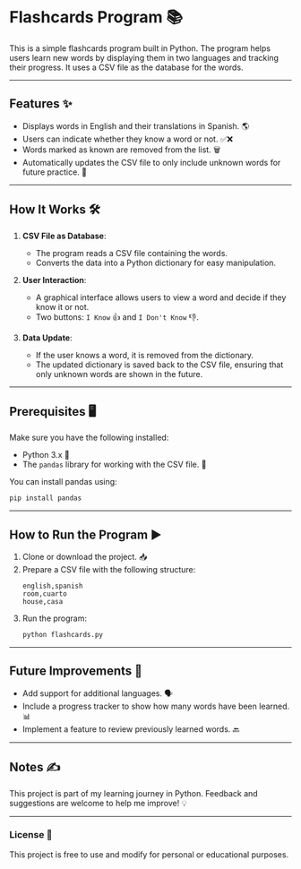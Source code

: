 # Flashcards Program 📚

This is a simple flashcards program built in Python. The program helps users learn new words by displaying them in two languages and tracking their progress. It uses a CSV file as the database for the words.

---

## Features ✨

- Displays words in English and their translations in Spanish. 🌎
- Users can indicate whether they know a word or not. ✅❌
- Words marked as known are removed from the list. 🗑️
- Automatically updates the CSV file to only include unknown words for future practice. 🔄

---

## How It Works 🛠️

1. **CSV File as Database**: 
   - The program reads a CSV file containing the words.
   - Converts the data into a Python dictionary for easy manipulation.

2. **User Interaction**:
   - A graphical interface allows users to view a word and decide if they know it or not.
   - Two buttons: `I Know` 👍 and `I Don't Know` 👎.

3. **Data Update**:
   - If the user knows a word, it is removed from the dictionary.
   - The updated dictionary is saved back to the CSV file, ensuring that only unknown words are shown in the future.

---

## Prerequisites 🖥️

Make sure you have the following installed:

- Python 3.x 🐍
- The `pandas` library for working with the CSV file. 📂

You can install pandas using:
```bash
pip install pandas
```

---

## How to Run the Program ▶️

1. Clone or download the project. 📥
2. Prepare a CSV file with the following structure:
   ```csv
   english,spanish
   room,cuarto
   house,casa
   ```
3. Run the program:
   ```bash
   python flashcards.py
   ```

---

## Future Improvements 🚀

- Add support for additional languages. 🗣️
- Include a progress tracker to show how many words have been learned. 📊
- Implement a feature to review previously learned words. 🔙

---

## Notes ✍️

This project is part of my learning journey in Python. Feedback and suggestions are welcome to help me improve! 💡

---

### License 📜
This project is free to use and modify for personal or educational purposes.
